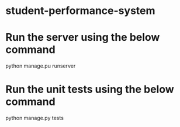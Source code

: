 # student-performance-system

# Run the server using the below command
  python manage.pu runserver

# Run the unit tests using the below command
  python manage.py tests
